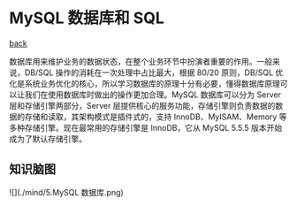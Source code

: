 # MySQL 数据库和 SQL

[back](../README.md)

数据库用来维护业务的数据状态，在整个业务环节中扮演者重要的作用。一般来说，DB/SQL 操作的消耗在一次处理中占比最大，根据 80/20 原则，DB/SQL 优化是系统业务优化的核心，所以学习数据库的原理十分有必要，懂得数据库原理可以让我们在使用数据库时做出的操作更加合理。MySQL 数据库可以分为 Server 层和存储引擎两部分，Server 层提供核心的服务功能，存储引擎则负责数据的数据的存储和读取，其架构模式是插件式的，支持 InnoDB、MyISAM、Memory 等多种存储引擎。现在最常用的存储引擎是 InnoDB，它从 MySQL 5.5.5 版本开始成为了默认存储引擎。

## 知识脑图

![](./mind/5.MySQL 数据库.png)

